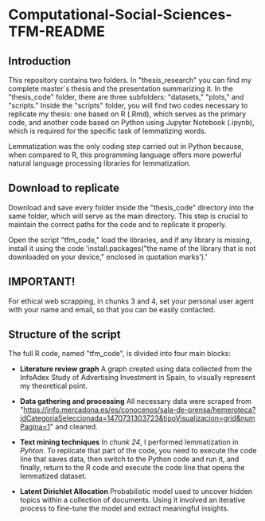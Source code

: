 # Computational-Social-Sciences-TFM-README
## Introduction

This repository contains two folders. In "thesis_research" you can find my complete master´s thesis and the presentation summarizing it. In the "thesis_code" folder, there are three subfolders: "datasets," "plots," and "scripts." Inside the "scripts" folder, you will find two codes necessary to replicate my thesis: one based on R (.Rmd), which serves as the primary code, and another code based on Python using Jupyter Notebook (.ipynb), which is required for the specific task of lemmatizing words.

Lemmatization was the only coding step carried out in Python because, when compared to R, this programming language offers more powerful natural language processing libraries for lemmatization.

## Download to replicate

Download and save every folder inside the "thesis_code" directory into the same folder, which will serve as the main directory. This step is crucial to maintain the correct paths for the code and to replicate it properly.

Open the script "tfm_code," load the libraries, and if any library is missing, install it using the code 'install.packages("the name of the library that is not downloaded on your device," enclosed in quotation marks').'

## IMPORTANT!

For ethical web scrapping, in chunks 3 and 4, set your personal user agent with your name and email, so that you can be easily contacted.

## Structure of the script

The full R code, named "tfm_code", is divided into four main blocks:

- **Literature review graph** A graph created using data collected from the InfoAdex Study of Advertising Investment in Spain, to visually represent my theoretical point.

- **Data gathering and processing** All necessary data were scraped from "https://info.mercadona.es/es/conocenos/sala-de-prensa/hemeroteca?idCategoriaSeleccionada=1470731303723&tipoVisualizacion=grid&numPagina=1" and cleaned.

- **Text mining techniques** In *chunk 24*, I performed lemmatization in *Pyhton*. To replicate that part of the code, you need to execute the code line that saves data, then switch to the Python code and run it, and finally, return to the R code and execute the code line that opens the lemmatized dataset.

- **Latent Dirichlet Allocation** Probabilistic model used to uncover hidden topics within a collection of documents. Using it involved an iterative process to fine-tune the model and extract meaningful insights.
